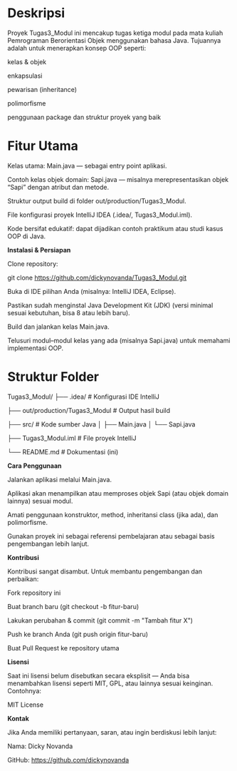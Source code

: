 # Deskripsi

Proyek Tugas3_Modul ini mencakup tugas ketiga modul pada mata kuliah Pemrograman Berorientasi Objek menggunakan bahasa Java. Tujuannya adalah untuk menerapkan konsep OOP seperti:

kelas & objek

enkapsulasi

pewarisan (inheritance)

polimorfisme

penggunaan package dan struktur proyek yang baik

# Fitur Utama

Kelas utama: Main.java — sebagai entry point aplikasi.

Contoh kelas objek domain: Sapi.java — misalnya merepresentasikan objek “Sapi” dengan atribut dan metode.

Struktur output build di folder out/production/Tugas3_Modul.

File konfigurasi proyek IntelliJ IDEA (.idea/, Tugas3_Modul.iml).

Kode bersifat edukatif: dapat dijadikan contoh praktikum atau studi kasus OOP di Java.

**Instalasi & Persiapan**

Clone repository:

git clone https://github.com/dickynovanda/Tugas3_Modul.git


Buka di IDE pilihan Anda (misalnya: IntelliJ IDEA, Eclipse).

Pastikan sudah menginstal Java Development Kit (JDK) (versi minimal sesuai kebutuhan, bisa 8 atau lebih baru).

Build dan jalankan kelas Main.java.

Telusuri modul–modul kelas yang ada (misalnya Sapi.java) untuk memahami implementasi OOP.

# Struktur Folder

Tugas3_Modul/
├── .idea/                     # Konfigurasi IDE IntelliJ

├── out/production/Tugas3_Modul  # Output hasil build

├── src/                       # Kode sumber Java
│   ├── Main.java
│   └── Sapi.java

├── Tugas3_Modul.iml           # File proyek IntelliJ

└── README.md                  # Dokumentasi (ini)

**Cara Penggunaan**

Jalankan aplikasi melalui Main.java.

Aplikasi akan menampilkan atau memproses objek Sapi (atau objek domain lainnya) sesuai modul.

Amati penggunaan konstruktor, method, inheritansi class (jika ada), dan polimorfisme.

Gunakan proyek ini sebagai referensi pembelajaran atau sebagai basis pengembangan lebih lanjut.

**Kontribusi**

Kontribusi sangat disambut. Untuk membantu pengembangan dan perbaikan:

Fork repository ini

Buat branch baru (git checkout -b fitur-baru)

Lakukan perubahan & commit (git commit -m "Tambah fitur X")

Push ke branch Anda (git push origin fitur-baru)

Buat Pull Request ke repository utama

**Lisensi**

Saat ini lisensi belum disebutkan secara eksplisit — Anda bisa menambahkan lisensi seperti MIT, GPL, atau lainnya sesuai keinginan.
Contohnya:

MIT License

**Kontak**

Jika Anda memiliki pertanyaan, saran, atau ingin berdiskusi lebih lanjut:

Nama: Dicky Novanda

GitHub: https://github.com/dickynovanda
